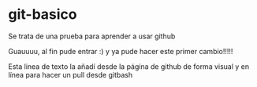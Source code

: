 # git-basico
Se trata de una prueba para aprender a usar github

Guauuuu, al fin pude entrar :)  y ya pude hacer este primer cambio!!!!!

Esta linea de texto la añadí desde la página de github de forma visual y en línea para hacer un pull desde gitbash
